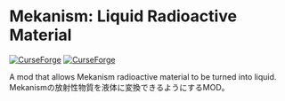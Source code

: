 # Mekanism: Liquid Radioactive Material
<a href="https://www.curseforge.com/minecraft/mc-mods/mekanism-liquid-radioactive-material"><img alt="CurseForge" src="https://cf.way2muchnoise.eu/versions/1103224.svg"></a>
<a href="https://www.curseforge.com/minecraft/mc-mods/mekanism-liquid-radioactive-material"><img alt="CurseForge" src="https://cf.way2muchnoise.eu/1103224.svg"></a>

A mod that allows Mekanism radioactive material to be turned into liquid.  
Mekanismの放射性物質を液体に変換できるようにするMOD。
